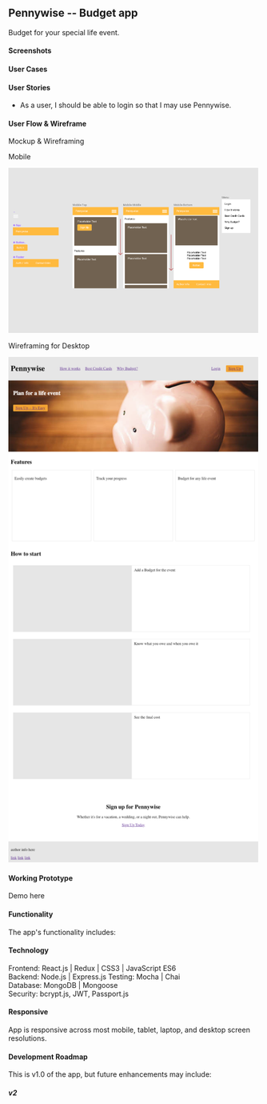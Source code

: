## Pennywise -- Budget app
Budget for your special life event.

#### Screenshots


#### User Cases


#### User Stories

* As a user, I should be able to login so that I may use Pennywise.

#### User Flow & Wireframe

Mockup & Wireframing

Mobile

<img src="./github-images/wireframe-mobile.png" alt="wireframe" width="500px" />

Wireframing for Desktop

<img src="./github-images/pennywise-wireframe-landing.png" alt="wireframe" width="500px" />

#### Working Prototype

Demo here

#### Functionality

The app's functionality includes:

#### Technology
Frontend: React.js | Redux | CSS3 | JavaScript ES6  
Backend: Node.js | Express.js
Testing: Mocha | Chai  
Database: MongoDB | Mongoose  
Security: bcrypt.js, JWT, Passport.js  

#### Responsive
App is responsive across most mobile, tablet, laptop, and desktop screen resolutions.

#### Development Roadmap
This is v1.0 of the app, but future enhancements may include:

##### v2
